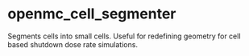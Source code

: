 # openmc_cell_segmenter
Segments cells into small cells. Useful for redefining geometry for cell based shutdown dose rate simulations.
